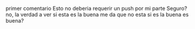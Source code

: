 primer comentario 
Esto no deberia requerir un push por mi parte
Seguro?
no, la verdad
a ver si esta es la buena
me da que no
esta si es la buena
es buena?
